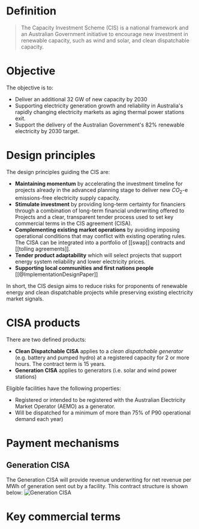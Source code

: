 # Definition
> The Capacity Investment Scheme (CIS) is a national framework and an Australian Government initiative to encourage new investment in renewable capacity, such as wind and solar, and clean dispatchable capacity.
# Objective
The objective is to:
- Deliver an additional 32 GW of new capacity by 2030
- Supporting electricity generation growth and reliability in Australia's rapidly changing electricity markets as aging thermal power stations exit.
- Support the delivery of the Australian Government's 82% renewable electricity by 2030 target.

# Design principles
The design principles guiding the CIS are:
- **Maintaining momentum** by accelerating the investment timeline for projects already in the advanced planning stage to deliver new $CO_2$-e emissions-free electricity supply capacity.
- **Stimulate investment** by providing long-term certainty for financiers through a combination of long-term financial underwriting offered to Projects and a clear, transparent tender process used to set key commercial terms in the CIS agreement (CISA).
- **Complementing existing market operations** by avoiding imposing operational conditions that may conflict with existing operating rules. The CISA can be integrated into a portfolio of [[swap]] contracts and [[tolling agreements]]. 
- **Tender product adaptability** which will select projects that support energy system reliability and lower electricity prices.
- **Supporting local communities and first nations people**
[[@ImplementationDesignPaper]] 

In short, the CIS design aims to reduce risks for proponents of renewable energy and clean dispatchable projects while preserving existing electricity market signals.

# CISA products
There are two defined products:
- **Clean Dispatchable CISA** applies to a *clean dispatchable generator* (e.g. battery and pumped hydro) at a registered capacity for 2 or more hours. The contract term is 15 years. 
- **Generation CISA** applies to generators (i.e. solar and wind power stations)

Eligible facilities have the following properties:
- Registered or intended to be registered with the Australian Electricity Market Operator (AEMO) as a generator.
- Will be dispatched for a minimum of more than 75% of P90 operational demand each year)
# Payment mechanisms
## Generation CISA
The Generation CISA will provide revenue underwriting for net revenue per MWh of generation sent out by a facility. This contract structure is shown below:
![Generation CISA](Generation%20CISA.png)



# Key commercial terms


